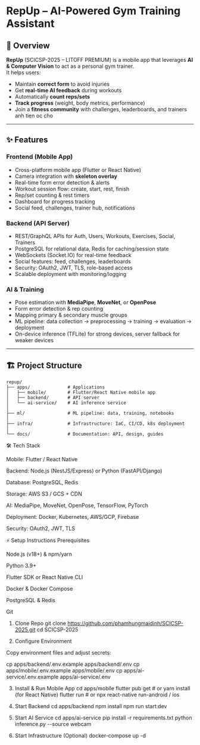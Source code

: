 # RepUp – AI-Powered Gym Training Assistant

## 📖 Overview
**RepUp** (SCICSP-2025 – LITOFF PREMIUM) is a mobile app that leverages **AI & Computer Vision** to act as a personal gym trainer.  
It helps users:
- Maintain **correct form** to avoid injuries  
- Get **real-time AI feedback** during workouts  
- Automatically **count reps/sets**  
- **Track progress** (weight, body metrics, performance)  
- Join a **fitness community** with challenges, leaderboards, and trainers  
anh tien oc cho
---

## ✨ Features

### Frontend (Mobile App)
- Cross-platform mobile app (Flutter or React Native)  
- Camera integration with **skeleton overlay**  
- Real-time form error detection & alerts  
- Workout session flow: create, start, rest, finish  
- Rep/set counting & rest timers  
- Dashboard for progress tracking  
- Social feed, challenges, trainer hub, notifications  

### Backend (API Server)
- REST/GraphQL APIs for Auth, Users, Workouts, Exercises, Social, Trainers  
- PostgreSQL for relational data, Redis for caching/session state  
- WebSockets (Socket.IO) for real-time feedback  
- Social features: feed, challenges, leaderboards  
- Security: OAuth2, JWT, TLS, role-based access  
- Scalable deployment with monitoring/logging  

### AI & Training
- Pose estimation with **MediaPipe**, **MoveNet**, or **OpenPose**  
- Form error detection & rep counting  
- Mapping primary & secondary muscle groups  
- ML pipeline: data collection → preprocessing → training → evaluation → deployment  
- On-device inference (TFLite) for strong devices, server fallback for weaker devices  

---

## 🏗 Project Structure
```plaintext
repup/
├── apps/              # Applications
│   ├── mobile/        # Flutter/React Native mobile app
│   ├── backend/       # API server
│   └── ai-service/    # AI inference service
│
├── ml/                # ML pipeline: data, training, notebooks
│
├── infra/             # Infrastructure: IaC, CI/CD, k8s deployment
│
└── docs/              # Documentation: API, design, guides
```
🛠 Tech Stack

Mobile: Flutter / React Native

Backend: Node.js (NestJS/Express) or Python (FastAPI/Django)

Database: PostgreSQL, Redis

Storage: AWS S3 / GCS + CDN

AI: MediaPipe, MoveNet, OpenPose, TensorFlow, PyTorch

Deployment: Docker, Kubernetes, AWS/GCP, Firebase

Security: OAuth2, JWT, TLS

⚡ Setup Instructions
Prerequisites

Node.js (v18+) & npm/yarn

Python 3.9+

Flutter SDK or React Native CLI

Docker & Docker Compose

PostgreSQL & Redis

Git

1. Clone Repo
git clone https://github.com/phamhungmaidinh/SCICSP-2025.git
cd SCICSP-2025

2. Configure Environment

Copy environment files and adjust secrets:

cp apps/backend/.env.example apps/backend/.env
cp apps/mobile/.env.example apps/mobile/.env
cp apps/ai-service/.env.example apps/ai-service/.env

3. Install & Run Mobile App
cd apps/mobile
flutter pub get   # or yarn install (for React Native)
flutter run       # or npx react-native run-android / ios

4. Start Backend
cd apps/backend
npm install
npm run start:dev

5. Start AI Service
cd apps/ai-service
pip install -r requirements.txt
python inference.py --source webcam

6. Start Infrastructure (Optional)
docker-compose up -d

